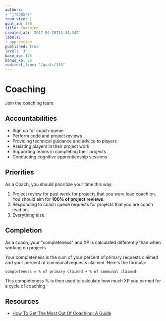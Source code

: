 ```yaml
---
authors:
- "jrob8577"
team_size: 1
goal_id: 135
title: Coaching
created_at: '2017-04-20T13:34:34Z'
labels:
- apprentice
published: true
level: '3'
base_xp: 175
bonus_xp: 26
redirect_from: "/goals/135"
---
```


# Coaching

Join the coaching team.

## Accountabilities

- Sign up for coach-queue
- Perform code and project reviews
- Providing technical guidance and advice to players
- Assisting players in their project work
- Supporting teams in completing their projects
- Conducting cognitive apprenticeship sessions

## Priorities

As a Coach, you should prioritize your time this way:

1. Project review for past week for projects that you were lead coach on. You should aim for **100% of project reviews**.
1. Responding to coach queue requests for projects that you are coach lead on.
1. Everything else.

## Completion

As a coach, your "completeness" and XP is calculated differently than when working on projects.

Your completeness is the sum of your percent of primary requests claimed and your percent of communal requests claimed. Here's the formula:

```
completeness = % of primary claimed + % of communal claimed
```

This completeness % is then used to calculate how much XP you earned for a cycle of coaching.

## Resources

- [How To Get The Most Out Of Coaching: A Guide](https://dianavashti.gitbooks.io/how-to-get-the-most-out-of-coaching/content/)

